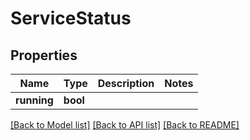 # ServiceStatus

## Properties

Name | Type | Description | Notes
------------ | ------------- | ------------- | -------------
**running** | **bool** |  | 

[[Back to Model list]](../#documentation-for-models) [[Back to API list]](../#documentation-for-api-endpoints) [[Back to README]](../)


